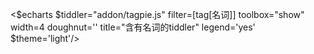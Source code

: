 <$echarts $tiddler="addon/tagpie.js" filter=[tag[名词]] toolbox="show" width=4 doughnut='' title="含有名词的tiddler" legend='yes' $theme='light'/>